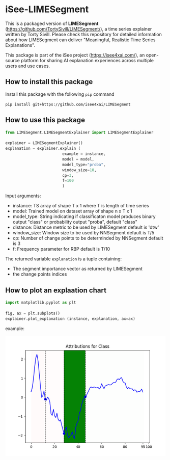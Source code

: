 # iSee-LIMESegment

This is a packaged version of **LIMESegment** (https://github.com/TortySivill/LIMESegment/), a time series explainer written by Torty Sivill.  Please check this repository for detailed information about how LIMESegment can deliver "Meaningful, Realistic Time Series Explanations". 

This package is part of the iSee project (https://isee4xai.com/), an open-source platform for sharing AI explanation experiences across multiple users and use cases.

## How to install this package

Install this package with the following `pip` command 

`pip install git+https://github.com/isee4xai/LIMESegment`


## How to use this package

```python
from LIMESegment.LIMESegmentExplainer import LIMESegmentExplainer

explainer = LIMESegmentExplainer()
explanation = explainer.explain (
                         example = instance, 
                         model = model,
                         model_type="proba",
                         window_size=10,
                         cp=3,
                         f=100
                         )

```

Input arguments:

<ul> 
  <li> instance: TS array of shape T x 1 where T is length of time series </li>
  <li> model: Trained model on dataset array of shape n x T x 1 </li>
  <li> model_type: String indicating if classificaton model produces binary output "class" or probability output "proba", default     "class" </li>
  <li> distance: Distance metric to be used by LIMESegment default is 'dtw' </li>
  <li> window_size: Window size to be used by NNSegment default is T/5 </li>
  <li> cp: Number of change points to be determinded by NNSegment default is 3 </li>
  <li> f: Frequency parameter for RBP default is T/10 </li>
 </ul> 



The returned variable `explanation` is a tuple containing:
* The segment importance vector as returned by LIMESegment
* the change points indices

## How to plot an explaation chart

```python
import matplotlib.pyplot as plt

fig, ax = plt.subplots()
explainer.plot_explanation (instance, explanation, ax=ax)

```

example:

![Example of an explanation](example_explanation.png)